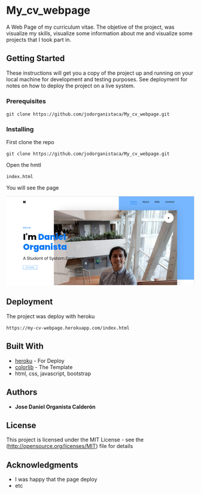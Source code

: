 # My_cv_webpage

A Web Page of my curriculum vitae. The objetive of the project, was visualize my skills, visualize some information about me and visualize some projects that I took part in.

## Getting Started

These instructions will get you a copy of the project up and running on your local machine for development and testing purposes. See deployment for notes on how to deploy the project on a live system.

### Prerequisites



```
git clone https://github.com/jodorganistaca/My_cv_webpage.git
```

### Installing

First clone the repo

```
git clone https://github.com/jodorganistaca/My_cv_webpage.git
```

Open the hmtl

```
index.html
```

You will see the page

 ![index.html](https://github.com/jodorganistaca/My_cv_webpage/blob/master/index_html.png) 

## Deployment

The project was deploy with heroku
```
https://my-cv-webpage.herokuapp.com/index.html
```

## Built With

* [heroku](https://www.heroku.com) - For Deploy
* [colorlib](https://colorlib.com) - The Template
* html, css, javascript, bootstrap

## Authors

* **Jose Daniel Organista Calderón** 

## License

This project is licensed under the MIT License - see the (http://opensource.org/licenses/MIT) file for details

## Acknowledgments

* I was happy that the page deploy
* etc
